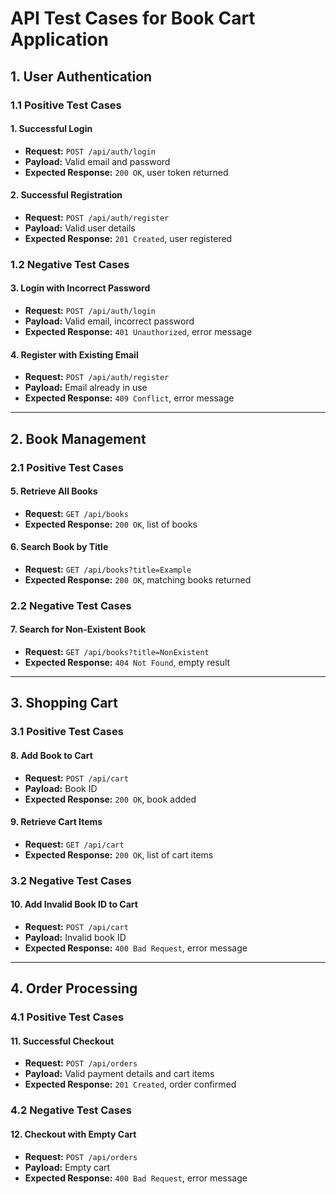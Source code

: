 # API Test Cases for Book Cart Application

## 1. User Authentication

### 1.1 Positive Test Cases

#### 1. Successful Login
- **Request:** `POST /api/auth/login`
- **Payload:** Valid email and password
- **Expected Response:** `200 OK`, user token returned

#### 2. Successful Registration
- **Request:** `POST /api/auth/register`
- **Payload:** Valid user details
- **Expected Response:** `201 Created`, user registered

### 1.2 Negative Test Cases

#### 3. Login with Incorrect Password
- **Request:** `POST /api/auth/login`
- **Payload:** Valid email, incorrect password
- **Expected Response:** `401 Unauthorized`, error message

#### 4. Register with Existing Email
- **Request:** `POST /api/auth/register`
- **Payload:** Email already in use
- **Expected Response:** `409 Conflict`, error message

---

## 2. Book Management

### 2.1 Positive Test Cases

#### 5. Retrieve All Books
- **Request:** `GET /api/books`
- **Expected Response:** `200 OK`, list of books

#### 6. Search Book by Title
- **Request:** `GET /api/books?title=Example`
- **Expected Response:** `200 OK`, matching books returned

### 2.2 Negative Test Cases

#### 7. Search for Non-Existent Book
- **Request:** `GET /api/books?title=NonExistent`
- **Expected Response:** `404 Not Found`, empty result

---

## 3. Shopping Cart

### 3.1 Positive Test Cases

#### 8. Add Book to Cart
- **Request:** `POST /api/cart`
- **Payload:** Book ID
- **Expected Response:** `200 OK`, book added

#### 9. Retrieve Cart Items
- **Request:** `GET /api/cart`
- **Expected Response:** `200 OK`, list of cart items

### 3.2 Negative Test Cases

#### 10. Add Invalid Book ID to Cart
- **Request:** `POST /api/cart`
- **Payload:** Invalid book ID
- **Expected Response:** `400 Bad Request`, error message

---

## 4. Order Processing

### 4.1 Positive Test Cases

#### 11. Successful Checkout
- **Request:** `POST /api/orders`
- **Payload:** Valid payment details and cart items
- **Expected Response:** `201 Created`, order confirmed

### 4.2 Negative Test Cases

#### 12. Checkout with Empty Cart
- **Request:** `POST /api/orders`
- **Payload:** Empty cart
- **Expected Response:** `400 Bad Request`, error message
